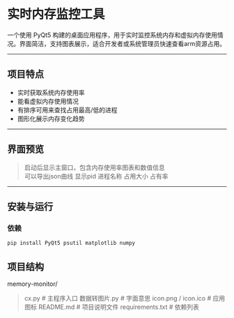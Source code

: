 # 实时内存监控工具

一个使用 PyQt5 构建的桌面应用程序，用于实时监控系统内存和虚拟内存使用情况。界面简洁，支持图表展示，适合开发者或系统管理员快速查看arm资源占用。

---

## 项目特点

- 实时获取系统内存使用率
- 能看虚拟内存使用情况
- 有排序可用来查找占用最高/低的进程
- 图形化展示内存变化趋势

---

## 界面预览

> 启动后显示主窗口，包含内存使用率图表和数值信息  
> 可以导出json曲线
> 显示pid 进程名称 占用大小 占有率

---

## 安装与运行

### 依赖

```bash
pip install PyQt5 psutil matplotlib numpy
```
## 项目结构

memory-monitor/
> cx.py               # 主程序入口
> 数据转图片.py        # 字面意思
> icon.png / icon.ico # 应用图标
> README.md           # 项目说明文件
> requirements.txt    # 依赖列表
